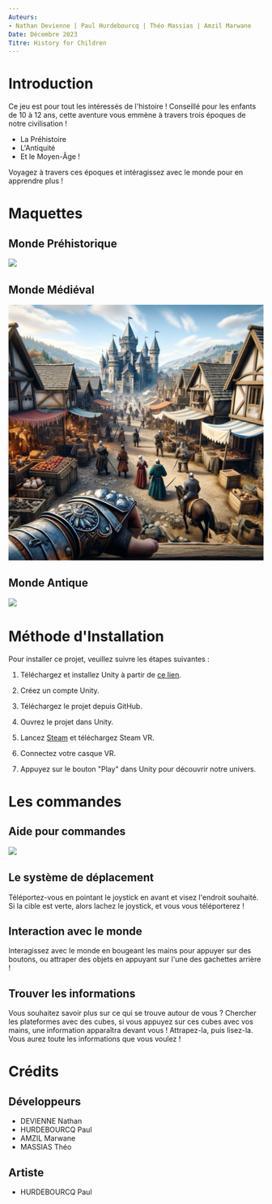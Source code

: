 ```yaml
---
Auteurs:
- Nathan Devienne | Paul Hurdebourcq | Théo Massias | Amzil Marwane
Date: Décembre 2023
Titre: History for Children
---
```


# Introduction

Ce jeu est pour tout les intéressés de l'histoire ! Conseillé pour les enfants de 10 à 12 ans, cette aventure vous emmène à travers trois époques de notre civilisation !

- La Préhistoire
- L'Antiquité
- Et le Moyen-Âge !

Voyagez à travers ces époques et intéragissez avec le monde pour en apprendre plus !

# Maquettes

## Monde Préhistorique

![](https://raw.githubusercontent.com/Akvir03/HistoryForChildren/main/Documentation/Maquette/Pré-histoire%201ere%20personne.png)

## Monde Médiéval

![](https://raw.githubusercontent.com/Akvir03/HistoryForChildren/main/Documentation/Maquette/Epoque%20médiévale.png)

## Monde Antique

![](https://raw.githubusercontent.com/Akvir03/HistoryForChildren/main/Documentation/Maquette/Antiquité.png)

# Méthode d'Installation

Pour installer ce projet, veuillez suivre les étapes suivantes :

1.  Téléchargez et installez Unity à partir de [ce lien](https://public-cdn.cloud.unity3d.com/hub/prod/UnityHubSetup.exe).

2.  Créez un compte Unity.

3.  Téléchargez le projet depuis GitHub.

4.  Ouvrez le projet dans Unity.

5.  Lancez [Steam](https://store.steampowered.com/) et téléchargez Steam VR.

6.  Connectez votre casque VR.

7.  Appuyez sur le bouton "Play" dans Unity pour découvrir notre univers.

# Les commandes

## Aide pour commandes
![](https://i.imgur.com/hDSbyS4.png)

## Le système de déplacement

Téléportez-vous en pointant le joystick en avant et visez l'endroit souhaité. Si la cible est verte, alors lachez le joystick, et vous vous téléporterez !

## Interaction avec le monde

Interagissez avec le monde en bougeant les mains pour appuyer sur des boutons, ou attraper des objets en appuyant sur l'une des gachettes arrière !

## Trouver les informations

Vous souhaitez savoir plus sur ce qui se trouve autour de vous ? Chercher les plateformes avec des cubes, si vous appuyez sur ces cubes avec vos mains, une information apparaîtra devant vous ! Attrapez-la, puis lisez-la. Vous aurez toute les informations que vous voulez !

# Crédits 

## Développeurs
- DEVIENNE Nathan
- HURDEBOURCQ Paul
- AMZIL Marwane
- MASSIAS Théo
## Artiste
- HURDEBOURCQ Paul